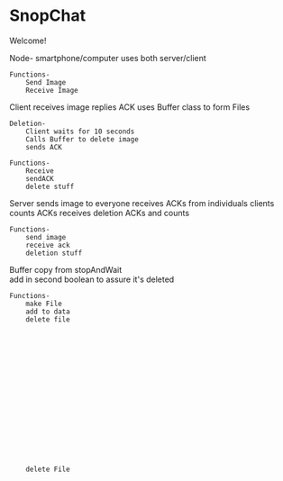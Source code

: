 SnopChat
========

Welcome!

Node-
	smartphone/computer
	uses both server/client
	
	Functions-
		Send Image
		Receive Image
		

Client
	receives image
	replies ACK
	uses Buffer class to form Files

	Deletion-	
		Client waits for 10 seconds
		Calls Buffer to delete image
		sends ACK

	Functions-
		Receive
		sendACK
		delete stuff
	
Server
	sends image to everyone
	receives ACKs from individuals clients
	counts ACKs
	receives deletion ACKs and counts

	Functions-
		send image
		receive ack
		deletion stuff
	

Buffer
	copy from stopAndWait	
	add in second boolean to assure it's deleted
	
	Functions-
		make File
		add to data
		delete file


















		delete File